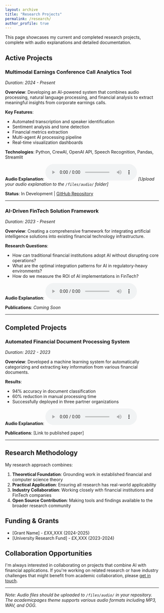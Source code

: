 ```yaml
---
layout: archive
title: "Research Projects"
permalink: /research/
author_profile: true
---
```


This page showcases my current and completed research projects, complete with audio explanations and detailed documentation.

## Active Projects

### Multimodal Earnings Conference Call Analytics Tool
*Duration: 2024 - Present*

**Overview**: Developing an AI-powered system that combines audio processing, natural language processing, and financial analysis to extract meaningful insights from corporate earnings calls.

**Key Features**:
- Automated transcription and speaker identification
- Sentiment analysis and tone detection
- Financial metrics extraction
- Multi-agent AI processing pipeline
- Real-time visualization dashboards

**Technologies**: Python, CrewAI, OpenAI API, Speech Recognition, Pandas, Streamlit

**Audio Explanation**: 
<audio controls>
  <source src="/files/audio/earnings-analytics-explanation.mp3" type="audio/mpeg">
  Your browser does not support the audio element.
</audio>
*[Upload your audio explanation to the `/files/audio/` folder]*

**Status**: In Development | [GitHub Repository](https://github.com/iamjamesbowden/earnings-analytics-tool)

---

### AI-Driven FinTech Solution Framework
*Duration: 2023 - Present*

**Overview**: Creating a comprehensive framework for integrating artificial intelligence solutions into existing financial technology infrastructure.

**Research Questions**:
- How can traditional financial institutions adopt AI without disrupting core operations?
- What are the optimal integration patterns for AI in regulatory-heavy environments?
- How do we measure the ROI of AI implementations in FinTech?

**Audio Explanation**: 
<audio controls>
  <source src="/files/audio/fintech-framework-explanation.mp3" type="audio/mpeg">
  Your browser does not support the audio element.
</audio>

**Publications**: *Coming Soon*

---

## Completed Projects

### Automated Financial Document Processing System
*Duration: 2022 - 2023*

**Overview**: Developed a machine learning system for automatically categorizing and extracting key information from various financial documents.

**Results**: 
- 94% accuracy in document classification
- 60% reduction in manual processing time
- Successfully deployed in three partner organizations

**Audio Explanation**: 
<audio controls>
  <source src="/files/audio/document-processing-explanation.mp3" type="audio/mpeg">
  Your browser does not support the audio element.
</audio>

**Publications**: [Link to published paper]

---

## Research Methodology

My research approach combines:

1. **Theoretical Foundation**: Grounding work in established financial and computer science theory
2. **Practical Application**: Ensuring all research has real-world applicability
3. **Industry Collaboration**: Working closely with financial institutions and FinTech companies
4. **Open Source Contribution**: Making tools and findings available to the broader research community

## Funding & Grants

- [Grant Name] - £XX,XXX (2024-2025)
- [University Research Fund] - £X,XXX (2023-2024)

## Collaboration Opportunities

I'm always interested in collaborating on projects that combine AI with financial applications. If you're working on related research or have industry challenges that might benefit from academic collaboration, please [get in touch](mailto:james.bowden@glasgow.ac.uk).

---

*Note: Audio files should be uploaded to `/files/audio/` in your repository. The academicpages theme supports various audio formats including MP3, WAV, and OGG.*